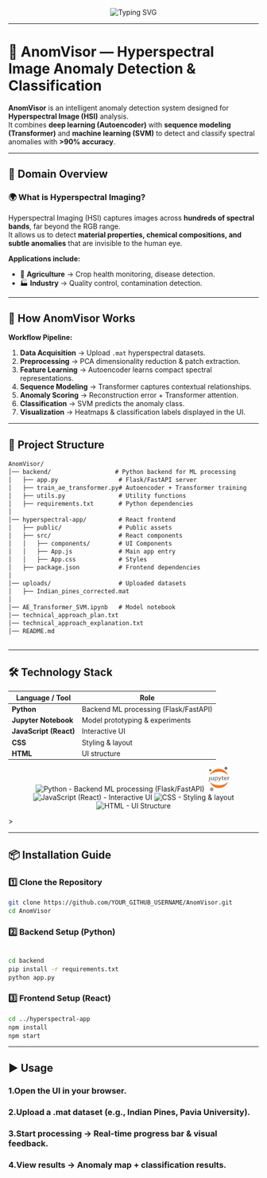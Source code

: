 <!-- Project Title Animation -->
<p align="center">
  <img src="https://readme-typing-svg.demolab.com?font=Fira+Code&weight=900&size=32&pause=1000&color=2E8B57&center=true&vCenter=true&width=1000&lines=AnomVisor;Hyperspectral+Image+Anomaly+Detection;Autoencoder+%2B+Transformer+%2B+SVM" alt="Typing SVG" />
</p>

---

# 🌌 AnomVisor — Hyperspectral Image Anomaly Detection & Classification

**AnomVisor** is an intelligent anomaly detection system designed for **Hyperspectral Image (HSI)** analysis.  
It combines **deep learning (Autoencoder)** with **sequence modeling (Transformer)** and **machine learning (SVM)** to detect and classify spectral anomalies with **>90% accuracy**.

---

## 📖 Domain Overview

### 🌍 What is Hyperspectral Imaging?
Hyperspectral Imaging (HSI) captures images across **hundreds of spectral bands**, far beyond the RGB range.  
It allows us to detect **material properties, chemical compositions, and subtle anomalies** that are invisible to the human eye.

**Applications include:**
- 🚜 **Agriculture** → Crop health monitoring, disease detection.
- 🏭 **Industry** → Quality control, contamination detection.

---

## 🧠 How AnomVisor Works

**Workflow Pipeline:**
1. **Data Acquisition** → Upload `.mat` hyperspectral datasets.
2. **Preprocessing** → PCA dimensionality reduction & patch extraction.
3. **Feature Learning** → Autoencoder learns compact spectral representations.
4. **Sequence Modeling** → Transformer captures contextual relationships.
5. **Anomaly Scoring** → Reconstruction error + Transformer attention.
6. **Classification** → SVM predicts the anomaly class.
7. **Visualization** → Heatmaps & classification labels displayed in the UI.

---

## 📂 Project Structure
```plaintext
AnomVisor/
│── backend/                  # Python backend for ML processing
│   ├── app.py                 # Flask/FastAPI server
│   ├── train_ae_transformer.py# Autoencoder + Transformer training
│   ├── utils.py               # Utility functions
│   ├── requirements.txt       # Python dependencies
│
│── hyperspectral-app/         # React frontend
│   ├── public/                # Public assets
│   ├── src/                   # React components
│   │   ├── components/        # UI Components
│   │   ├── App.js             # Main app entry
│   │   ├── App.css            # Styles
│   ├── package.json           # Frontend dependencies
│
│── uploads/                   # Uploaded datasets
│   ├── Indian_pines_corrected.mat
│
│── AE_Transformer_SVM.ipynb   # Model notebook
│── technical_approach_plan.txt
│── technical_approach_explanation.txt
│── README.md


```
---

 ## 🛠️ Technology Stack

| Language / Tool        | Role |
|------------------------|------|
| **Python**             | Backend ML processing (Flask/FastAPI) |
| **Jupyter Notebook**   | Model prototyping & experiments |
| **JavaScript (React)** | Interactive UI |
| **CSS**                | Styling & layout |
| **HTML**               | UI structure |

<p align="center">
  <img src="https://skillicons.dev/icons?i=python" title="Python - Backend ML processing (Flask/FastAPI)" height="50"/>
  <img src="https://raw.githubusercontent.com/github/explore/main/topics/jupyter-notebook/jupyter-notebook.png" title="Jupyter Notebook - Model prototyping & experiments" height="50"/>
  <img src="https://skillicons.dev/icons?i=javascript" title="JavaScript (React) - Interactive UI" height="50"/>
  <img src="https://skillicons.dev/icons?i=css" title="CSS - Styling & layout" height="50"/>
  <img src="https://skillicons.dev/icons?i=html" title="HTML - UI Structure" height="50"/>
</p>>

---

## 📦 Installation Guide

### 1️⃣ Clone the Repository
```bash
git clone https://github.com/YOUR_GITHUB_USERNAME/AnomVisor.git
cd AnomVisor
```

### 2️⃣ Backend Setup (Python)
```bash

cd backend
pip install -r requirements.txt
python app.py
```
### 3️⃣ Frontend Setup (React)
```bash
cd ../hyperspectral-app
npm install
npm start
```
---
## ▶️ Usage
### 1.Open the UI in your browser.
### 2.Upload a .mat dataset (e.g., Indian Pines, Pavia University).
### 3.Start processing → Real-time progress bar & visual feedback.
### 4.View results → Anomaly map + classification results.
